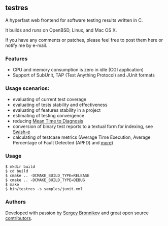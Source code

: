 ## testres

A hyperfast web frontend for software testing results written in C.

It builds and runs on OpenBSD, Linux, and Mac OS X.

If you have any comments or patches, please feel free to post them here or
notify me by e-mail.

### Features

- CPU and memory consumption is zero in idle (CGI application)
- Support of SubUnit, TAP (Test Anything Protocol) and JUnit formats

### Usage scenarios:

- evaluating of current test coverage
- evaluating of tests stability and effectiveness
- evaluating of features stability in a project
- estimating of testing convergence
- reducing [Mean Time to Diagnosis](https://www.joecolantonio.com/alan-page-principles-lessons-learned-at-microsoft/)
- conversion of binary test reports to a textual form for indexing, see [Swish-e](http://www.esa.org/tiee/search/html/swish-config.html#document_filter_directives)
- calculating of testcase metrics (Average Time Execution, Average Percentage of Fault Detected (APFD) and [more](http://www.iosrjournals.org/iosr-jce/papers/Vol16-issue4/Version-1/G016414751.pdf))

### Usage

```
$ mkdir build
$ cd build
$ cmake .. -DCMAKE_BUILD_TYPE=RELEASE
$ cmake .. -DCMAKE_BUILD_TYPE=DEBUG
$ make
$ bin/testres -s samples/junit.xml
```

### Authors

Developed with passion by [Sergey Bronnikov](https://bronevichok.ru/) and great
open source [contributors](https://github.com/ligurio/testres/contributors).
